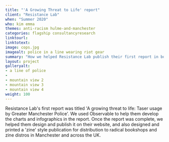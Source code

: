 ```yaml
---
title: "'A Growing Threat to Life' report"
client: "Resistance Lab"
when: "Summer 2020"
who: kim emma
themes: anti-racism hulme-and-manchester
categories: flagship consultancyresearch
linktourl:
linktotext:
image: cops.jpg
imagealt: police in a line wearing riot gear
summary: "How we helped Resistance Lab publish their first report in both analogue and digital versions"
layout: project
galleryalt:
- a line of police
- 
- mountain view 2
- mountain view 3
- mountain view 4
weight: 100
---
```


Resistance Lab's first report was titled 'A growing threat to life: Taser usage by Greater Manchester Police'. We used Observable to help them develop the charts and infographics in the report. Once the report was complete, we helped them design and publish it on their website, and also designed and printed a 'zine' style publication for distribution to radical bookshops and zine distros in Manchester and across the UK.
